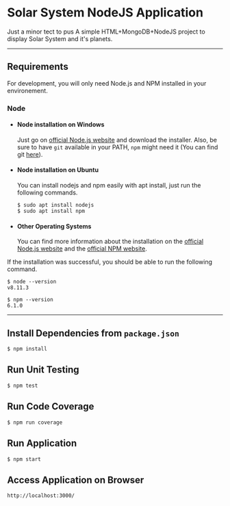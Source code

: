 # Solar System NodeJS Application

Just a minor tect to pus
A simple HTML+MongoDB+NodeJS project to display Solar System and it's planets.

---

## Requirements

For development, you will only need Node.js and NPM installed in your environement.

### Node

- #### Node installation on Windows

  Just go on [official Node.js website](https://nodejs.org/) and download the installer.
  Also, be sure to have `git` available in your PATH, `npm` might need it (You can find git [here](https://git-scm.com/)).

- #### Node installation on Ubuntu

  You can install nodejs and npm easily with apt install, just run the following commands.

      $ sudo apt install nodejs
      $ sudo apt install npm

- #### Other Operating Systems
  You can find more information about the installation on the [official Node.js website](https://nodejs.org/) and the [official NPM website](https://npmjs.org/).

If the installation was successful, you should be able to run the following command.

    $ node --version
    v8.11.3

    $ npm --version
    6.1.0

---

## Install Dependencies from `package.json`

    $ npm install

## Run Unit Testing

    $ npm test

## Run Code Coverage

    $ npm run coverage

## Run Application

    $ npm start

## Access Application on Browser

    http://localhost:3000/
